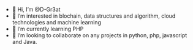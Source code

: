 - 👋 Hi, I’m @D-Gr3at
- 👀 I’m interested in blochain, data structures and algorithm, cloud technologies and machine learning
- 🌱 I’m currently learning PHP
- 💞️ I’m looking to collaborate on any projects in python, php, javascript and Java.
<!-- - 📫 You can reach me on billeibinabo@gmail.com

<!---
D-Gr3at/D-Gr3at is a ✨ special ✨ repository because its `README.md` (this file) appears on your GitHub profile.
You can click the Preview link to take a look at your changes.
--->
